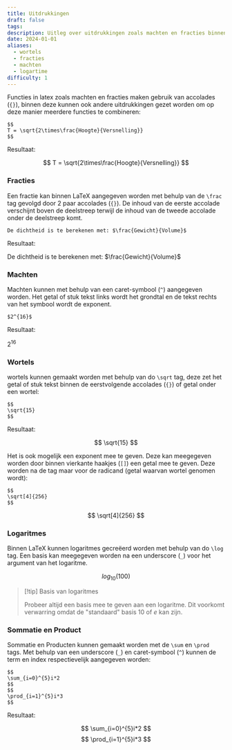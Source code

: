 ```yaml
---
title: Uitdrukkingen
draft: false
tags: 
description: Uitleg over uitdrukkingen zoals machten en fracties binnen LaTeX.
date: 2024-01-01
aliases:
  - wortels
  - fracties
  - machten
  - logartime
difficulty: 1
---
```


Functies in latex zoals machten en fracties maken gebruik van accolades (`{}`), binnen deze kunnen ook andere uitdrukkingen gezet worden om op deze manier meerdere functies te combineren:

```
$$
T = \sqrt{2\times\frac{Hoogte}{Versnelling}}
$$
```

Resultaat:

$$
T = \sqrt{2\times\frac{Hoogte}{Versnelling}}
$$

### Fracties

Een fractie kan binnen LaTeX aangegeven worden met behulp van de `\frac` tag gevolgd door 2 paar accolades (`{}`). De inhoud van de eerste accolade verschijnt boven de deelstreep terwijl de inhoud van de tweede accolade onder de deelstreep komt.

```
De dichtheid is te berekenen met: $\frac{Gewicht}{Volume}$
```

Resultaat:

De dichtheid is te berekenen met: $\frac{Gewicht}{Volume}$

### Machten

Machten kunnen met behulp van een caret-symbool (`^`) aangegeven worden. Het getal of stuk tekst links wordt het grondtal en de tekst rechts van het symbool wordt de exponent.

```
$2^{16}$
```

Resultaat:

$2^{16}$

### Wortels

wortels kunnen gemaakt worden met behulp van do `\sqrt` tag, deze zet het getal of stuk tekst binnen de eerstvolgende accolades (`{}`) of getal onder een wortel:

```
$$
\sqrt{15}
$$
```

Resultaat:

$$
\sqrt{15}
$$

Het is ook mogelijk een exponent mee te geven. Deze kan meegegeven worden door binnen vierkante haakjes (`[]`) een getal mee te geven. Deze worden na de tag maar voor de radicand (getal waarvan wortel genomen wordt):

```
$$
\sqrt[4]{256}
$$
```

$$
\sqrt[4]{256}
$$

### Logaritmes

Binnen LaTeX kunnen logaritmes gecreëerd worden met behulp van do `\log` tag. Een basis kan meegegeven worden na een underscore (`_`) voor het argument van het logaritme.

$$
log_{10}(100)
$$

>[!tip] Basis van logaritmes
>
>Probeer altijd een basis mee te geven aan een logaritme. Dit voorkomt verwarring omdat de "standaard" basis 10 of $e$ kan zijn.

### Sommatie en Product

Sommatie en Producten kunnen gemaakt worden met de `\sum` en `\prod` tags. Met behulp van een underscore (`_`) en caret-symbool (`^`) kunnen de term en index respectievelijk aangegeven worden:

```
$$
\sum_{i=0}^{5}i*2
$$
$$
\prod_{i=1}^{5}i*3
$$
```

Resultaat:

$$
\sum_{i=0}^{5}i*2
$$
$$
\prod_{i=1}^{5}i*3
$$
